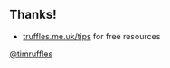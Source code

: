 ## Thanks!

- [truffles.me.uk/tips](truffles.me.uk/tips) for free resources

[@timruffles](https://twitter.com/timruffles)
